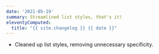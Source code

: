 ```yaml
---
date: '2021-05-19'
summary: Streamlined list styles, that's it!
eleventyComputed:
  title: "{{ site.changelog }} {{ date }}"
---
```


* Cleaned up list styles, removing unnecessary specificity.
